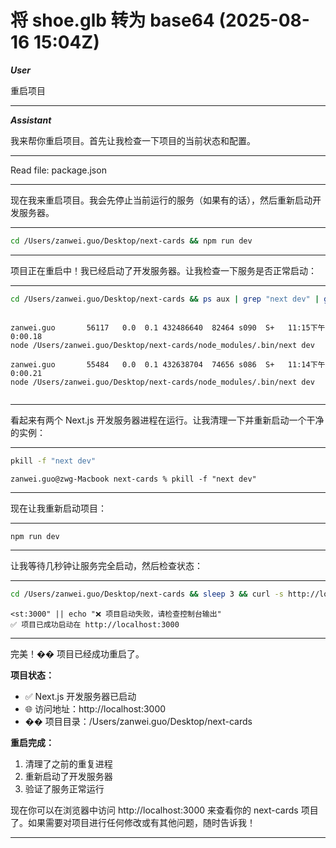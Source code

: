 <!-- Generated by SpecStory -->

# 将 shoe.glb 转为 base64 (2025-08-16 15:04Z)

_**User**_

重启项目

---

_**Assistant**_

我来帮你重启项目。首先让我检查一下项目的当前状态和配置。


---

Read file: package.json

---

现在我来重启项目。我会先停止当前运行的服务（如果有的话），然后重新启动开发服务器。


---

```bash
cd /Users/zanwei.guo/Desktop/next-cards && npm run dev
```

---

项目正在重启中！我已经启动了开发服务器。让我检查一下服务是否正常启动：


---

```bash
cd /Users/zanwei.guo/Desktop/next-cards && ps aux | grep "next dev" | grep -v grep
```

```

zanwei.guo       56117   0.0  0.1 432486640  82464 s090  S+   11:15下午   0:00.18
node /Users/zanwei.guo/Desktop/next-cards/node_modules/.bin/next dev
                                                      
zanwei.guo       55484   0.0  0.1 432638704  74656 s086  S+   11:14下午   0:00.21
node /Users/zanwei.guo/Desktop/next-cards/node_modules/.bin/next dev
                                                      
```

---

看起来有两个 Next.js 开发服务器进程在运行。让我清理一下并重新启动一个干净的实例：


---

```bash
pkill -f "next dev"
```

```
zanwei.guo@zwg-Macbook next-cards % pkill -f "next dev"
```

---

现在让我重新启动项目：


---

```bash
npm run dev
```

---

让我等待几秒钟让服务完全启动，然后检查状态：


---

```bash
cd /Users/zanwei.guo/Desktop/next-cards && sleep 3 && curl -s http://localhost:3000 > /dev/null && echo "✅ 项目已成功启动在 http://localhost:3000" || echo "❌ 项目启动失败，请检查控制台输出"
```

```
<st:3000" || echo "❌ 项目启动失败，请检查控制台输出"
✅ 项目已成功启动在 http://localhost:3000
```

---

完美！�� 项目已经成功重启了。

**项目状态：**
- ✅ Next.js 开发服务器已启动
- 🌐 访问地址：http://localhost:3000
- �� 项目目录：/Users/zanwei.guo/Desktop/next-cards

**重启完成：**
1. 清理了之前的重复进程
2. 重新启动了开发服务器
3. 验证了服务正常运行

现在你可以在浏览器中访问 http://localhost:3000 来查看你的 next-cards 项目了。如果需要对项目进行任何修改或有其他问题，随时告诉我！

---

